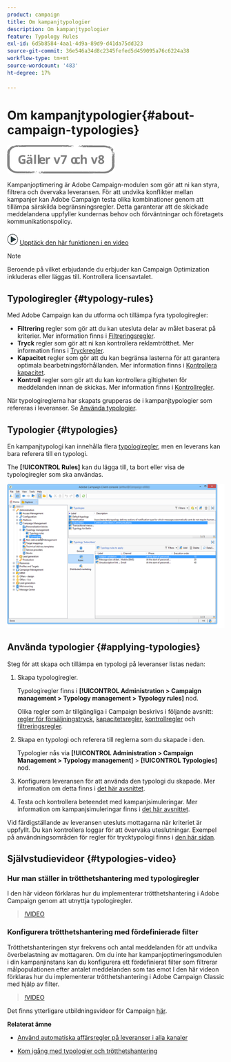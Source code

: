 ```yaml
---
product: campaign
title: Om kampanjtypologier
description: Om kampanjtypologier
feature: Typology Rules
exl-id: 6d5b8584-4aa1-4d9a-89d9-d41da75dd323
source-git-commit: 36e546a34d8c2345fefed5d459095a76c6224a38
workflow-type: tm+mt
source-wordcount: '483'
ht-degree: 17%

---
```


# Om kampanjtypologier{#about-campaign-typologies}

![](../../assets/common.svg)

Kampanjoptimering är Adobe Campaign-modulen som gör att ni kan styra, filtrera och övervaka leveransen. För att undvika konflikter mellan kampanjer kan Adobe Campaign testa olika kombinationer genom att tillämpa särskilda begränsningsregler. Detta garanterar att de skickade meddelandena uppfyller kundernas behov och förväntningar och företagets kommunikationspolicy.

![](assets/do-not-localize/how-to-video.png) [Upptäck den här funktionen i en video](#typologies-video)

>[!NOTE]
>
>Beroende på vilket erbjudande du erbjuder kan Campaign Optimization inkluderas eller läggas till. Kontrollera licensavtalet.

## Typologiregler {#typology-rules}

Med Adobe Campaign kan du utforma och tillämpa fyra typologiregler:

* **Filtrering** regler som gör att du kan utesluta delar av målet baserat på kriterier. Mer information finns i [Filtreringsregler](filtering-rules.md).
* **Tryck** regler som gör att ni kan kontrollera reklamtrötthet. Mer information finns i [Tryckregler](pressure-rules.md).
* **Kapacitet** regler som gör att du kan begränsa lasterna för att garantera optimala bearbetningsförhållanden. Mer information finns i [Kontrollera kapacitet](consistency-rules.md#controlling-capacity).
* **Kontroll** regler som gör att du kan kontrollera giltigheten för meddelanden innan de skickas. Mer information finns i [Kontrollregler](control-rules.md).

När typologireglerna har skapats grupperas de i kampanjtypologier som refereras i leveranser. Se [Använda typologier](#applying-typologies).

## Typologier {#typologies}

En kampanjtypologi kan innehålla flera [typologiregler](#typology-rules), men en leverans kan bara referera till en typologi.

The **[!UICONTROL Rules]** kan du lägga till, ta bort eller visa de typologiregler som ska användas.

![](assets/campaign_opt_rules_tab.png)

## Använda typologier {#applying-typologies}

Steg för att skapa och tillämpa en typologi på leveranser listas nedan:

1. Skapa typologiregler.

   Typologiregler finns i **[!UICONTROL Administration > Campaign management > Typology management > Typology rules]** nod.

   Olika regler som är tillgängliga i Campaign beskrivs i följande avsnitt: [regler för försäljningstryck](pressure-rules.md), [kapacitetsregler](consistency-rules.md#controlling-capacity), [kontrollregler](control-rules.md) och [filtreringsregler](filtering-rules.md).

1. Skapa en typologi och referera till reglerna som du skapade i den.

   Typologier nås via **[!UICONTROL Administration > Campaign Management > Typology management]** > **[!UICONTROL Typologies]** nod.

1. Konfigurera leveransen för att använda den typologi du skapade. Mer information om detta finns i [det här avsnittet](applying-rules.md#applying-a-typology-to-a-delivery).
1. Testa och kontrollera beteendet med kampanjsimuleringar. Mer information om kampanjsimuleringar finns i [det här avsnittet](campaign-simulations.md).

Vid färdigställande av leveransen utesluts mottagarna när kriteriet är uppfyllt. Du kan kontrollera loggar för att övervaka uteslutningar. Exempel på användningsområden för regler för trycktypologi finns i [den här sidan](pressure-rules.md#use-cases-on-pressure-rules).

## Självstudievideor {#typologies-video}

### Hur man ställer in trötthetshantering med typologiregler

I den här videon förklaras hur du implementerar trötthetshantering i Adobe Campaign genom att utnyttja typologiregler.

>[!VIDEO](https://video.tv.adobe.com/v/25090?quality=12)

### Konfigurera trötthetshantering med fördefinierade filter

Trötthetshanteringen styr frekvens och antal meddelanden för att undvika överbelastning av mottagaren. Om du inte har kampanjoptimeringsmodulen i din kampanjinstans kan du konfigurera ett fördefinierat filter som filtrerar målpopulationen efter antalet meddelanden som tas emot I den här videon förklaras hur du implementerar trötthetshantering i Adobe Campaign Classic med hjälp av filter.

>[!VIDEO](https://video.tv.adobe.com/v/25091?quality=12)

Det finns ytterligare utbildningsvideor för Campaign [här](https://experienceleague.adobe.com/docs/campaign-classic-learn/tutorials/overview.html?lang=sv).

**Relaterat ämne**

* [Använd automatiska affärsregler på leveranser i alla kanaler](https://helpx.adobe.com/campaign/kb/simplifying-campaign-management-acc.html#Applyautomaticbusinessrulestodeliveriesonanychannel)

* [Kom igång med typologier och trötthetshantering](pressure-rules.md)

